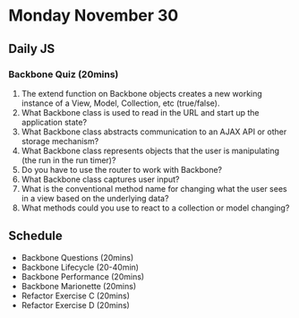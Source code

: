 # Monday November 30


## Daily JS

### Backbone Quiz (20mins)

1. The extend function on Backbone objects creates a new working instance of a View, Model, Collection, etc (true/false).
2. What Backbone class is used to read in the URL and start up the application state?
3. What Backbone class abstracts communication to an AJAX API or other storage mechanism?
4. What Backbone class represents objects that the user is manipulating (the run in the run timer)?
5. Do you have to use the router to work with Backbone?
6. What Backbone class captures user input?
7. What is the conventional method name for changing what the user sees in a view based on the underlying data?
8. What methods could you use to react to a collection or model changing?

## Schedule

* Backbone Questions (20mins)
* Backbone Lifecycle (20-40min)
* Backbone Performance (20mins)
* Backbone Marionette (20mins)
* Refactor Exercise C (20mins)
* Refactor Exercise D (20mins)
